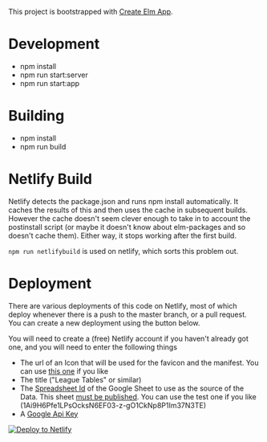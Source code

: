 This project is bootstrapped with [Create Elm App](https://github.com/halfzebra/create-elm-app).

# Development

- npm install
- npm run start:server
- npm run start:app

# Building

- npm install
- npm run build

# Netlify Build

Netlify detects the package.json and runs npm install automatically. It caches the results of this and then uses the cache in subsequent builds. However the cache doesn't seem clever enough to take in to account the postinstall script (or maybe it doesn't know about elm-packages and so doesn't cache them). Either way, it stops working after the first build.

`npm run netlifybuild` is used on netlify, which sorts this problem out.

# Deployment

There are various deployments of this code on Netlify, most of which deploy whenever there is a push to the master branch, or a pull request. You can create a new deployment using the button below. 

You will need to create a (free) Netlify account if you haven't already got one, and you will need to enter the following things

- The url of an Icon that will be used for the favicon and the manifest. You can use [this one](https://raw.githubusercontent.com/ceddlyburge/CanoePoloLeagueOrganiser/master/CanoePoloLeagueOrganiserXamarin/Resources/drawable/canoe_polo_ball.png) if you like
- The title ("League Tables" or similar)
- The [Spreadsheet Id](https://developers.google.com/sheets/api/guides/concepts#spreadsheet_id) of the Google Sheet to use as the source of the Data. This sheet [must be published](https://support.google.com/docs/answer/183965). You can use the test one if you like (1Ai9H6Pfe1LPsOcksN6EF03-z-gO1CkNp8P1Im37N3TE)
- A [Google Api Key](https://developers.google.com/maps/documentation/javascript/get-api-key)

[![Deploy to Netlify](https://www.netlify.com/img/deploy/button.svg)](https://app.netlify.com/start/deploy?repository=https://github.com/ceddlyburge/elm-league-tables-from-google-sheets)

